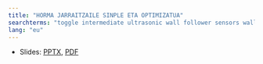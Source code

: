 ```yaml
---
title: "HORMA JARRAITZAILE SINPLE ETA OPTIMIZATUA"
searchterms: "toggle intermediate ultrasonic wall follower sensors wall_follower ultrasonic_wall_follower basic_ultrasonic_wall_follower"
lang: "eu"
---
```

 <ul>
 <li class="ng-binding">Slides:
 <a href="ProgrammingLessons/intermediate/UltrasonicWallFollow.pptx">PPTX</a>,
 <a href="ProgrammingLessons/intermediate/UltrasonicWallFollow.pdf">PDF</a>
 </li>
 </ul>
